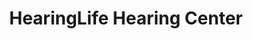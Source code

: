 ---
title: "HearingLife Hearing Center"
url: /glencoe/hearinglife-hearing-center/
shop: Hörgeräte
---